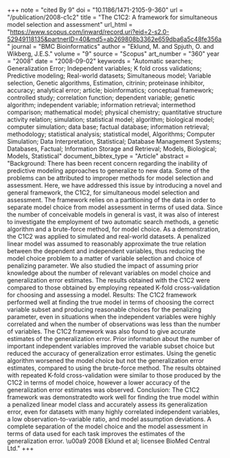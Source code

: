 +++
note = "cited By 9"
doi = "10.1186/1471-2105-9-360"
url = "/publication/2008-c1c2"
title = "The C1C2: A framework for simultaneous model selection and assessment"
url_html = "https://www.scopus.com/inward/record.uri?eid=2-s2.0-52949118135&partnerID=40&md5=ab269808b3362e659dba6a5c48fe356a"
journal = "BMC Bioinformatics"
author = "Eklund, M. and Spjuth, O. and Wikberg, J.E.S."
volume = "9"
source = "Scopus"
art_number = "360"
year = "2008"
date = "2008-09-02"
keywords = "Automatic searches;  Generalization Error;  Independent variables;  K fold cross validations;  Predictive modeling;  Real-world datasets;  Simultaneous model;  Variable selection, Genetic algorithms, Estimation, citrinin;  proteinase inhibitor, accuracy;  analytical error;  article;  bioinformatics;  conceptual framework;  controlled study;  correlation function;  dependent variable;  genetic algorithm;  independent variable;  information retrieval;  intermethod comparison;  mathematical model;  physical chemistry;  quantitative structure activity relation;  simulation;  statistical model;  algorithm;  biological model;  computer simulation;  data base;  factual database;  information retrieval;  methodology;  statistical analysis;  statistical model, Algorithms;  Computer Simulation;  Data Interpretation, Statistical;  Database Management Systems;  Databases, Factual;  Information Storage and Retrieval;  Models, Biological;  Models, Statistical"
document_bibtex_type = "Article"
abstract = "Background: There has been recent concern regarding the inability of predictive modeling approaches to generalize to new data. Some of the problems can be attributed to improper methods for model selection and assessment. Here, we have addressed this issue by introducing a novel and general framework, the C1C2, for simultaneous model selection and assessment. The framework relies on a partitioning of the data in order to separate model choice from model assessment in terms of used data. Since the number of conceivable models in general is vast, it was also of interest to investigate the employment of two automatic search methods, a genetic algorithm and a brute-force method, for model choice. As a demonstration, the C1C2 was applied to simulated and real-world datasets. A penalized linear model was assumed to reasonably approximate the true relation between the dependent and independent variables, thus reducing the model choice problem to a matter of variable selection and choice of penalizing parameter. We also studied the impact of assuming prior knowledge about the number of relevant variables on model choice and generalization error estimates. The results obtained with the C1C2 were compared to those obtained by employing repeated K-fold cross-validation for choosing and assessing a model. Results: The C1C2 framework performed well at finding the true model in terms of choosing the correct variable subset and producing reasonable choices for the penalizing parameter, even in situations when the independent variables were highly correlated and when the number of observations was less than the number of variables. The C1C2 framework was also found to give accurate estimates of the generalization error. Prior information about the number of important independent variables improved the variable subset choice but reduced the accuracy of generalization error estimates. Using the genetic algorithm worsened the model choice but not the generalization error estimates, compared to using the brute-force method. The results obtained with repeated K-fold cross-validation were similar to those produced by the C1C2 in terms of model choice, however a lower accuracy of the generalization error estimates was observed. Conclusion: The C1C2 framework was demonstratedto work well for finding the true model within a penalized linear model class and accurately assess its generalization error, even for datasets with many highly correlated independent variables, a low observation-to-variable ratio, and model assumption deviations. A complete separation of the model choice and the model assessment in terms of data used for each task improves the estimates of the generalization error. \u00a9 2008 Eklund et al; licensee BioMed Central Ltd."
+++

